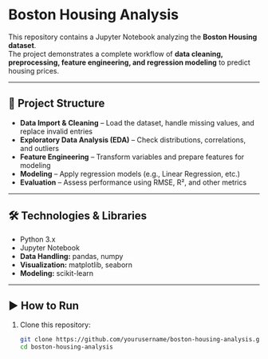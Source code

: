 # Boston Housing Analysis

This repository contains a Jupyter Notebook analyzing the **Boston Housing dataset**.  
The project demonstrates a complete workflow of **data cleaning, preprocessing, feature engineering, and regression modeling** to predict housing prices.

---

## 📂 Project Structure
- **Data Import & Cleaning** – Load the dataset, handle missing values, and replace invalid entries  
- **Exploratory Data Analysis (EDA)** – Check distributions, correlations, and outliers  
- **Feature Engineering** – Transform variables and prepare features for modeling  
- **Modeling** – Apply regression models (e.g., Linear Regression, etc.)  
- **Evaluation** – Assess performance using RMSE, R², and other metrics  

---

## 🛠️ Technologies & Libraries
- Python 3.x  
- Jupyter Notebook  
- **Data Handling:** pandas, numpy  
- **Visualization:** matplotlib, seaborn  
- **Modeling:** scikit-learn  

---

## ▶️ How to Run
1. Clone this repository:
   ```bash
   git clone https://github.com/yourusername/boston-housing-analysis.git
   cd boston-housing-analysis
